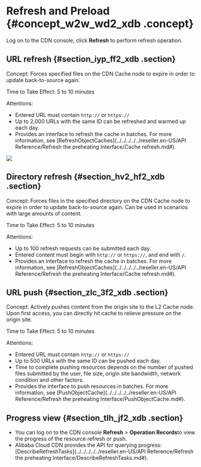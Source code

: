 # Refresh and Preload {#concept_w2w_wd2_xdb .concept}

Log on to the CDN console, click **Refresh** to perform refresh operation.

## URL refresh {#section_iyp_ff2_xdb .section}

Concept: Forces specified files on the CDN Cache node to expire in order to update back-to-source again.

Time to Take Effect: 5 to 10 minutes

Attentions:

-   Entered URL must contain `http://` or `https://`
-   Up to 2,000 URLs with the same ID can be refreshed and warmed up each day.
-   Provides an interface to refresh the cache in batches. For more information, see [RefreshObjectCaches](../../../../../reseller.en-US/API Reference/Refresh the preheating Interface/Cache refresh.md#).

![](http://static-aliyun-doc.oss-cn-hangzhou.aliyuncs.com/assets/img/5168/15482962883428_en-US.png)

## Directory refresh {#section_hv2_hf2_xdb .section}

Concept: Forces files in the specified directory on the CDN Cache node to expire in order to update back-to-source again. Can be used in scenarios with large amounts of content.

Time to Take Effect: 5 to 10 minutes

Attentions:

-   Up to 100 refresh requests can be submitted each day.
-   Entered content must begin with `http://` or `https://`, and end with `/`.
-   Provides an interface to refresh the cache in batches. For more information, see [RefreshObjectCaches](../../../../../reseller.en-US/API Reference/Refresh the preheating Interface/Cache refresh.md#).

## URL push {#section_zlc_3f2_xdb .section}

Concept: Actively pushes content from the origin site to the L2 Cache node. Upon first access, you can directly hit cache to relieve pressure on the origin site.

Time to Take Effect: 5 to 10 minutes

Attentions:

-   Entered URL must contain `http://` or `https://`
-   Up to 500 URLs with the same ID can be pushed each day.
-   Time to complete pushing resources depends on the number of pushed files submitted by the user, file size, origin site bandwidth, network condition and other factors.
-   Provides the interface to push resources in batches. For more information, see [PushObjectCache](../../../../../reseller.en-US/API Reference/Refresh the preheating Interface/PushObjectCache.md#).

## Progress view {#section_tlh_jf2_xdb .section}

-   You can log on to the CDN console **Refresh** \> **Operation Records**to view the progress of the resource refresh or push.
-   Alibaba Cloud CDN provides the API for querying progress: [DescribeRefreshTasks](../../../../../reseller.en-US/API Reference/Refresh the preheating Interface/DescribeRefreshTasks.md#).

